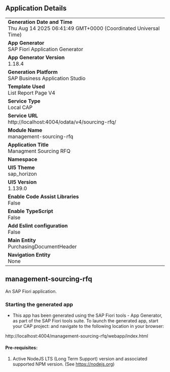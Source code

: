 ## Application Details
|               |
| ------------- |
|**Generation Date and Time**<br>Thu Aug 14 2025 06:41:49 GMT+0000 (Coordinated Universal Time)|
|**App Generator**<br>SAP Fiori Application Generator|
|**App Generator Version**<br>1.18.4|
|**Generation Platform**<br>SAP Business Application Studio|
|**Template Used**<br>List Report Page V4|
|**Service Type**<br>Local CAP|
|**Service URL**<br>http://localhost:4004/odata/v4/sourcing-rfq/|
|**Module Name**<br>management-sourcing-rfq|
|**Application Title**<br>Managment Sourcing RFQ|
|**Namespace**<br>|
|**UI5 Theme**<br>sap_horizon|
|**UI5 Version**<br>1.139.0|
|**Enable Code Assist Libraries**<br>False|
|**Enable TypeScript**<br>False|
|**Add Eslint configuration**<br>False|
|**Main Entity**<br>PurchasingDocumentHeader|
|**Navigation Entity**<br>None|

## management-sourcing-rfq

An SAP Fiori application.

### Starting the generated app

-   This app has been generated using the SAP Fiori tools - App Generator, as part of the SAP Fiori tools suite.  To launch the generated app, start your CAP project:  and navigate to the following location in your browser:

http://localhost:4004/management-sourcing-rfq/webapp/index.html

#### Pre-requisites:

1. Active NodeJS LTS (Long Term Support) version and associated supported NPM version.  (See https://nodejs.org)


